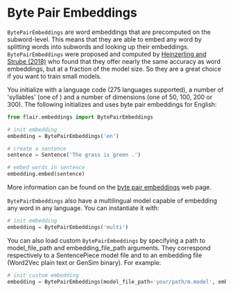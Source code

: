 # Byte Pair Embeddings

`BytePairEmbeddings` are word embeddings that are precomputed on the subword-level. This means that they are able to
embed any word by splitting words into subwords and looking up their embeddings. `BytePairEmbeddings` were proposed
and computed by [Heinzerling and Strube (2018)](https://www.aclweb.org/anthology/L18-1473) who found that they offer nearly the same accuracy as word embeddings, but at a fraction
of the model size. So they are a great choice if you want to train small models.

You initialize with a language code (275 languages supported), a number of 'syllables' (one of ) and
a number of dimensions (one of 50, 100, 200 or 300). The following initializes and uses byte pair embeddings
for English:

```python
from flair.embeddings import BytePairEmbeddings

# init embedding
embedding = BytePairEmbeddings('en')

# create a sentence
sentence = Sentence('The grass is green .')

# embed words in sentence
embedding.embed(sentence)
```

More information can be found
on the [byte pair embeddings](https://nlp.h-its.org/bpemb/) web page.

`BytePairEmbeddings` also have a multilingual model capable of embedding any word in any language.
 You can instantiate it with:

```python
# init embedding
embedding = BytePairEmbeddings('multi')
```

You can also load custom `BytePairEmbeddings` by specifying a path to model_file_path and embedding_file_path arguments. They correspond respectively to a SentencePiece model file and to an embedding file (Word2Vec plain text or GenSim binary). For example:

```python
# init custom embedding
embedding = BytePairEmbeddings(model_file_path='your/path/m.model', embedding_file_path='your/path/w2v.txt')
```
